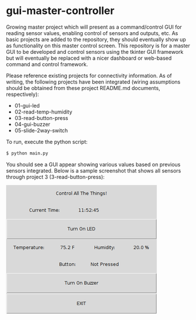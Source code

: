 # gui-master-controller

Growing master project which will present as a command/control GUI for reading sensor
values, enabling control of sensors and outputs, etc. As basic projects are added to the
repository, they should eventually show up as functionality on this master control screen.
This repository is for a master GUI to be developed and control sensors using the tkinter
GUI framework but will eventually be replaced with a nicer dashboard or web-based command
and control framework.

Please reference existing projects for connectivity information. As of writing, the following
projects have been integrated (wiring assumptions should be obtained from these project
README.md documents, respectively):

- 01-gui-led
- 02-read-temp-humidity
- 03-read-button-press
- 04-gui-buzzer
- 05-slide-2way-switch

To run, execute the python script:

```bash
$ python main.py
```

You should see a GUI appear showing various values based on previous sensors integrated. Below
is a sample screenshot that shows all sensors through project 3 (3-read-button-press):

![GUI](img/gui.png "GUI")

